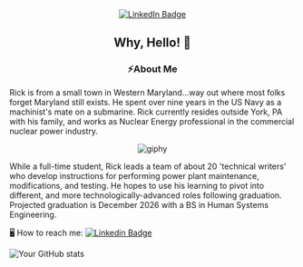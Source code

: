 <div id="header" align="center">
  <div id="badges">
    <a href="https://www.linkedin.com/in/rick-bosley-jr/">
      <img src="https://img.shields.io/badge/LinkedIn-blue?style=for-the-badge&logo=linkedin&logoColor=white" alt="LinkedIn Badge"/>
    </a>
  </div>

  
## Why, Hello! 👋

### ⚡About Me
</div>
Rick is from a small town in Western Maryland...way out where most folks forget Maryland still exists. He spent over nine years in the US Navy as a machinist's mate on a submarine. 
Rick currently resides outside York, PA with his family, and works as Nuclear Energy professional in the commercial nuclear power industry. 
</div>
<div align="center">

![giphy](https://github.com/user-attachments/assets/31baa5aa-c961-44f0-83a2-9ab0301db7ca)

</div>

While a full-time student, Rick leads a team of about 20 'technical writers' who develop instructions for performing power plant maintenance, modifications, and testing. He hopes to use his learning to pivot into different, and more technologically-advanced roles following graduation. Projected graduation is December 2026 with a BS in Human Systems Engineering.


🖥️ How to reach me: [![Linkedin Badge](https://img.shields.io/badge/-Rick-green?style=flat&logo=Linkedin&logoColor=white)](https://www.linkedin.com/in/rick-bosley-jr/)

  ![Your GitHub stats](https://github-readme-stats.vercel.app/api?username=rickbosley)
<!-- 
**rickbosley/rickbosley** is a ✨ _special_ ✨ repository because its `README.md` (this file) appears on your GitHub profile.
  
Here are some ideas to get you started:

- 🔭 I’m currently working on ...
- 🌱 I’m currently learning ...
- 👯 I’m looking to collaborate on ...
- 🤔 I’m looking for help with ...
- 💬 Ask me about ...
- 📫 How to reach me: ...
- 😄 Pronouns: ...
- ⚡ Fun fact: ...
-->
